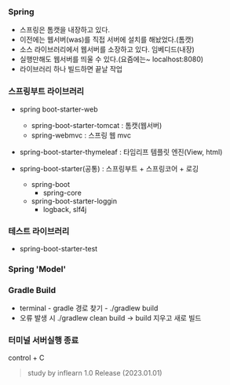 ### Spring

- 스프링은 톰캣을 내장하고 있다.
- 이전에는 웹서버(was)를 직접 서버에 설치를 해놨었다.(톰캣)
- 소스 라이브러리에서 웹서버를 소장하고 있다. 임베디드(내장)
- 실행만해도 웹서버를 띄울 수 있다.(요즘에는~ localhost:8080)
- 라이브러리 하나 빌드하면 끝날 작업

### 스프링부트 라이브러리
- spring boot-starter-web
    - spring-boot-starter-tomcat : 톰캣(웹서버)
    - spring-webmvc : 스프링 웹 mvc

- spring-boot-starter-thymeleaf : 타임리프 템플릿 엔진(View, html)

- spring-boot-starter(공통) : 스프링부트 + 스프링코어 + 로깅
    - spring-boot
        - spring-core
    - spring-boot-starter-loggin
        - logback, slf4j

### 테스트 라이브러리
- spring-boot-starter-test

### Spring 'Model'

### Gradle Build
- terminal - gradle 경로 찾기 - ./gradlew build
- 오류 발생 시 ./gradlew clean build -> build 지우고 새로 빌드

### 터미널 서버실행 종료
control + C


> study by inflearn 1.0 Release (2023.01.01)